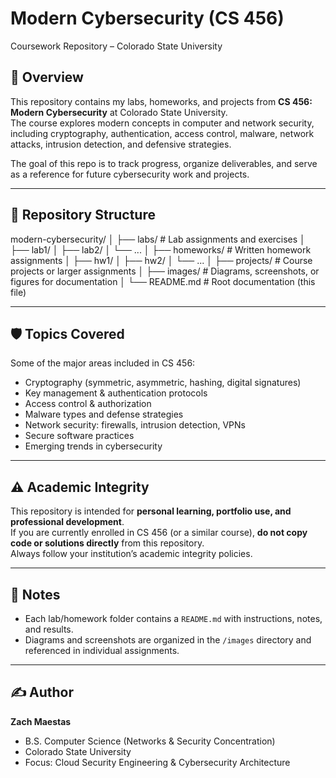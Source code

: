 # Modern Cybersecurity (CS 456)  
Coursework Repository – Colorado State University  

## 📌 Overview
This repository contains my labs, homeworks, and projects from **CS 456: Modern Cybersecurity** at Colorado State University.  
The course explores modern concepts in computer and network security, including cryptography, authentication, access control, malware, network attacks, intrusion detection, and defensive strategies.  

The goal of this repo is to track progress, organize deliverables, and serve as a reference for future cybersecurity work and projects.  

---

## 📂 Repository Structure
modern-cybersecurity/
│
├── labs/ # Lab assignments and exercises
│ ├── lab1/
│ ├── lab2/
│ └── ...
│
├── homeworks/ # Written homework assignments
│ ├── hw1/
│ ├── hw2/
│ └── ...
│
├── projects/ # Course projects or larger assignments
│
├── images/ # Diagrams, screenshots, or figures for documentation
│
└── README.md # Root documentation (this file)

---

## 🛡️ Topics Covered
Some of the major areas included in CS 456:
- Cryptography (symmetric, asymmetric, hashing, digital signatures)
- Key management & authentication protocols
- Access control & authorization
- Malware types and defense strategies
- Network security: firewalls, intrusion detection, VPNs
- Secure software practices
- Emerging trends in cybersecurity

---

## ⚠️ Academic Integrity
This repository is intended for **personal learning, portfolio use, and professional development**.  
If you are currently enrolled in CS 456 (or a similar course), **do not copy code or solutions directly** from this repository.  
Always follow your institution’s academic integrity policies.  

---

## 📖 Notes
- Each lab/homework folder contains a `README.md` with instructions, notes, and results.  
- Diagrams and screenshots are organized in the `/images` directory and referenced in individual assignments.  

---

## ✍️ Author
**Zach Maestas**  
- B.S. Computer Science (Networks & Security Concentration)  
- Colorado State University  
- Focus: Cloud Security Engineering & Cybersecurity Architecture  
